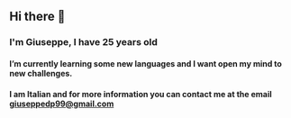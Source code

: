 ## Hi there 👋
### I'm Giuseppe, I have 25 years old

#### I’m currently learning some new languages and I want open my mind to new challenges.
#### I am Italian and for more information you can contact me at the email giuseppedp99@gmail.com

<!--
**gdp99/gdp99** is a ✨ _special_ ✨ repository because its `README.md` (this file) appears on your GitHub profile.

Here are some ideas to get you started:

- 🔭 I’m currently working on ...
- 🌱 I’m currently learning ...
- 👯 I’m looking to collaborate on ...
- 🤔 I’m looking for help with ...
- 💬 Ask me about ...
- 📫 How to reach me: ...
- 😄 Pronouns: ...
- ⚡ Fun fact: ...
-->
